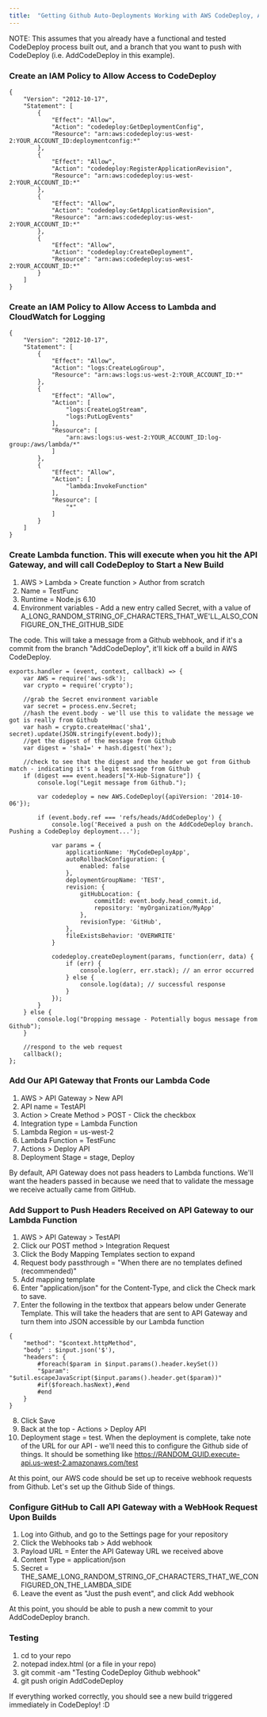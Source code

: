 ```yaml
---
title:  "Getting Github Auto-Deployments Working with AWS CodeDeploy, API Gateway, and Lambda"
---
```


NOTE: This assumes that you already have a functional and tested CodeDeploy process built out, and a branch that you want to push with CodeDeploy (i.e. AddCodeDeploy in this example).

### Create an IAM Policy to Allow Access to CodeDeploy
```
{
    "Version": "2012-10-17",
    "Statement": [
        {
            "Effect": "Allow",
            "Action": "codedeploy:GetDeploymentConfig",
            "Resource": "arn:aws:codedeploy:us-west-2:YOUR_ACCOUNT_ID:deploymentconfig:*"
        },
        {
            "Effect": "Allow",
            "Action": "codedeploy:RegisterApplicationRevision",
            "Resource": "arn:aws:codedeploy:us-west-2:YOUR_ACCOUNT_ID:*"
        },
        {
            "Effect": "Allow",
            "Action": "codedeploy:GetApplicationRevision",
            "Resource": "arn:aws:codedeploy:us-west-2:YOUR_ACCOUNT_ID:*"
        },
        {
            "Effect": "Allow",
            "Action": "codedeploy:CreateDeployment",
            "Resource": "arn:aws:codedeploy:us-west-2:YOUR_ACCOUNT_ID:*"
        }
    ]
}
```

### Create an IAM Policy to Allow Access to Lambda and CloudWatch for Logging
```
{
    "Version": "2012-10-17",
    "Statement": [
        {
            "Effect": "Allow",
            "Action": "logs:CreateLogGroup",
            "Resource": "arn:aws:logs:us-west-2:YOUR_ACCOUNT_ID:*"
        },
        {
            "Effect": "Allow",
            "Action": [
                "logs:CreateLogStream",
                "logs:PutLogEvents"
            ],
            "Resource": [
                "arn:aws:logs:us-west-2:YOUR_ACCOUNT_ID:log-group:/aws/lambda/*"
            ]
        },
        {
            "Effect": "Allow",
            "Action": [
                "lambda:InvokeFunction"
            ],
            "Resource": [
                "*"
            ]
        }
    ]
}
```

### Create Lambda function. This will execute when you hit the API Gateway, and will call CodeDeploy to Start a New Build

1. AWS > Lambda > Create function > Author from scratch
2. Name = TestFunc
3. Runtime = Node.js 6.10
4. Environment variables - Add a new entry called Secret, with a value of A_LONG_RANDOM_STRING_OF_CHARACTERS_THAT_WE'LL_ALSO_CONFIGURE_ON_THE_GITHUB_SIDE

The code. This will take a message from a Github webhook, and if it's a commit from the branch "AddCodeDeploy", it'll kick off a build in AWS CodeDeploy.

```
exports.handler = (event, context, callback) => {
    var AWS = require('aws-sdk');
    var crypto = require('crypto');
    
    //grab the Secret environment variable
    var secret = process.env.Secret;
    //hash the event.body - we'll use this to validate the message we got is really from Github
    var hash = crypto.createHmac('sha1', secret).update(JSON.stringify(event.body));
    //get the digest of the message from Github
    var digest = 'sha1=' + hash.digest('hex');
    
    //check to see that the digest and the header we got from Github match - indicating it's a legit message from Github
    if (digest === event.headers["X-Hub-Signature"]) {
        console.log("Legit message from Github.");
        
        var codedeploy = new AWS.CodeDeploy({apiVersion: '2014-10-06'});
    
        if (event.body.ref === 'refs/heads/AddCodeDeploy') {
            console.log('Received a push on the AddCodeDeploy branch. Pushing a CodeDeploy deployment...');
        
            var params = {
                applicationName: 'MyCodeDeployApp',
                autoRollbackConfiguration: {
                    enabled: false
                },
                deploymentGroupName: 'TEST',
                revision: {
                    gitHubLocation: {
                        commitId: event.body.head_commit.id,
                        repository: 'myOrganization/MyApp'
                    },
                    revisionType: 'GitHub',
                },
                fileExistsBehavior: 'OVERWRITE'
            }
        
            codedeploy.createDeployment(params, function(err, data) {
                if (err) {
                    console.log(err, err.stack); // an error occurred
                } else {
                    console.log(data); // successful response
                }
            });
        }
    } else {
        console.log("Dropping message - Potentially bogus message from Github");
    }
    
    //respond to the web request
    callback();
};
```

### Add Our API Gateway that Fronts our Lambda Code

1. AWS > API Gateway > New API
2. API name = TestAPI
3. Action > Create Method > POST - Click the checkbox
4. Integration type = Lambda Function
5. Lambda Region = us-west-2
6. Lambda Function = TestFunc
7. Actions > Deploy API
8. Deployment Stage = stage, Deploy

By default, API Gateway does not pass headers to Lambda functions. We'll want the headers passed in because we need that to validate the message we receive actually came from GitHub.

### Add Support to Push Headers Received on API Gateway to our Lambda Function

1. AWS > API Gateway > TestAPI
2. Click our POST method > Integration Request
3. Click the Body Mapping Templates section to expand
4. Request body passthrough = "When there are no templates defined (recommended)"
5. Add mapping template
6. Enter "application/json" for the Content-Type, and click the Check mark to save.
7. Enter the following in the textbox that appears below under Generate Template. This will take the headers that are sent to API Gateway and turn them into JSON accessible by our Lambda function
```
{
    "method": "$context.httpMethod",
    "body" : $input.json('$'),
    "headers": {
        #foreach($param in $input.params().header.keySet())
        "$param": "$util.escapeJavaScript($input.params().header.get($param))"
        #if($foreach.hasNext),#end
        #end
    }
}
```
8. Click Save
9. Back at the top - Actions > Deploy API
10. Deployment stage = test. When the deployment is complete, take note of the URL for our API - we'll need this to configure the Github side of things. It should be something like https://RANDOM_GUID.execute-api.us-west-2.amazonaws.com/test

At this point, our AWS code should be set up to receive webhook requests from Github. Let's set up the Github Side of things.

### Configure GitHub to Call API Gateway with a WebHook Request Upon Builds

1. Log into Github, and go to the Settings page for your repository
2. Click the Webhooks tab > Add webhook
3. Payload URL = Enter the API Gateway URL we received above
4. Content Type = application/json
5. Secret = THE_SAME_LONG_RANDOM_STRING_OF_CHARACTERS_THAT_WE_CONFIGURED_ON_THE_LAMBDA_SIDE
6. Leave the event as "Just the push event", and click Add webhook

At this point, you should be able to push a new commit to your AddCodeDeploy branch.

### Testing

1. cd to your repo
2. notepad index.html (or a file in your repo)
3. git commit -am "Testing CodeDeploy Github webhook"
4. git push origin AddCodeDeploy

If everything worked correctly, you should see a new build triggered immediately in CodeDeploy! :D

